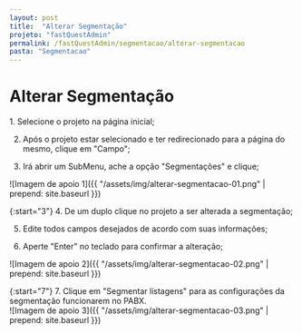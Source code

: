 ```yaml
---
layout: post
title:  "Alterar Segmentação"
projeto: "fastQuestAdmin"
permalink: /fastQuestAdmin/segmentacao/alterar-segmentacao
pasta: "Segmentacao"
---
```

# Alterar Segmentação

<div class="row" markdown="1">
<div class="6u 12u$(small)" markdown="1">
1. Selecione o projeto na página inicial;

2. Após o projeto estar selecionado e ter redirecionado para a página do mesmo, clique em "Campo";

3. Irá abrir um SubMenu, ache a opção "Segmentações" e clique;
</div>
<div class="6u 12u$(small)" markdown="1">
![Imagem de apoio 1]({{ "/assets/img/alterar-segmentacao-01.png" | prepend: site.baseurl }})
</div>                               
</div>

{:start="3"}
4. De um duplo clique no projeto a ser alterada a segmentação;

5. Edite todos campos desejados de acordo com suas informações;

6. Aperte "Enter" no teclado para confirmar a alteração;

![Imagem de apoio 2]({{ "/assets/img/alterar-segmentacao-02.png" | prepend: site.baseurl }})

<div class="row" markdown="1">
<div class="6u 12u$(small)" markdown="1">
{:start="7"}
7. Clique em "Segmentar listagens" para as configurações da segmentação funcionarem no PABX.
</div>
<div class="6u 12u$(small)" markdown="1">
![Imagem de apoio 3]({{ "/assets/img/alterar-segmentacao-03.png" | prepend: site.baseurl }})
</div>                               
</div>


